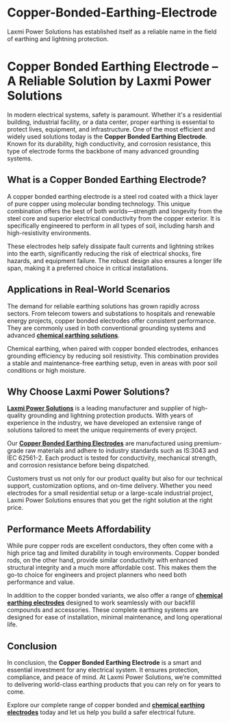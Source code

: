 # Copper-Bonded-Earthing-Electrode
Laxmi Power Solutions has established itself as a reliable name in the field of earthing and lightning protection.
# Copper Bonded Earthing Electrode – A Reliable Solution by Laxmi Power Solutions

In modern electrical systems, safety is paramount. Whether it's a residential building, industrial facility, or a data center, proper earthing is essential to protect lives, equipment, and infrastructure. One of the most efficient and widely used solutions today is the **Copper Bonded Earthing Electrode**. Known for its durability, high conductivity, and corrosion resistance, this type of electrode forms the backbone of many advanced grounding systems.

## What is a Copper Bonded Earthing Electrode?

A copper bonded earthing electrode is a steel rod coated with a thick layer of pure copper using molecular bonding technology. This unique combination offers the best of both worlds—strength and longevity from the steel core and superior electrical conductivity from the copper exterior. It is specifically engineered to perform in all types of soil, including harsh and high-resistivity environments.

These electrodes help safely dissipate fault currents and lightning strikes into the earth, significantly reducing the risk of electrical shocks, fire hazards, and equipment failure. The robust design also ensures a longer life span, making it a preferred choice in critical installations.

## Applications in Real-World Scenarios

The demand for reliable earthing solutions has grown rapidly across sectors. From telecom towers and substations to hospitals and renewable energy projects, copper bonded electrodes offer consistent performance. They are commonly used in both conventional grounding systems and advanced **[chemical earthing solutions](https://www.laxmipowersolutions.com/chemical-earthing-electrodes.html)**.

Chemical earthing, when paired with copper bonded electrodes, enhances grounding efficiency by reducing soil resistivity. This combination provides a stable and maintenance-free earthing setup, even in areas with poor soil conditions or high moisture.

## Why Choose Laxmi Power Solutions?

**[Laxmi Power Solutions](https://www.laxmipowersolutions.com/chemical-earthing-electrodes.html)** is a leading manufacturer and supplier of high-quality grounding and lightning protection products. With years of experience in the industry, we have developed an extensive range of solutions tailored to meet the unique requirements of every project.

Our **[Copper Bonded Earthing Electrodes](https://www.laxmipowersolutions.com/chemical-earthing-electrodes.html)** are manufactured using premium-grade raw materials and adhere to industry standards such as IS:3043 and IEC 62561-2. Each product is tested for conductivity, mechanical strength, and corrosion resistance before being dispatched.

Customers trust us not only for our product quality but also for our technical support, customization options, and on-time delivery. Whether you need electrodes for a small residential setup or a large-scale industrial project, Laxmi Power Solutions ensures that you get the right solution at the right price.

## Performance Meets Affordability

While pure copper rods are excellent conductors, they often come with a high price tag and limited durability in tough environments. Copper bonded rods, on the other hand, provide similar conductivity with enhanced structural integrity and a much more affordable cost. This makes them the go-to choice for engineers and project planners who need both performance and value.

In addition to the copper bonded variants, we also offer a range of **[chemical earthing electrodes](https://www.laxmipowersolutions.com/chemical-earthing-electrodes.html)** designed to work seamlessly with our backfill compounds and accessories. These complete earthing systems are designed for ease of installation, minimal maintenance, and long operational life.

## Conclusion

In conclusion, the **Copper Bonded Earthing Electrode** is a smart and essential investment for any electrical system. It ensures protection, compliance, and peace of mind. At Laxmi Power Solutions, we’re committed to delivering world-class earthing products that you can rely on for years to come.

Explore our complete range of copper bonded and **[chemical earthing electrodes](https://www.laxmipowersolutions.com/chemical-earthing-electrodes.html)** today and let us help you build a safer electrical future.
